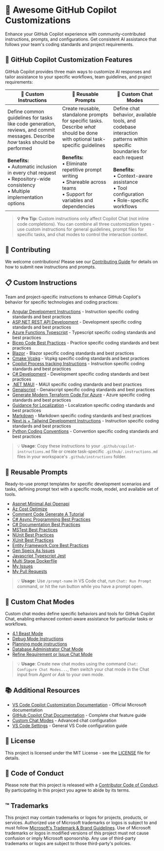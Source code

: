 # 🤖 Awesome GitHub Copilot Customizations

Enhance your GitHub Copilot experience with community-contributed instructions, prompts, and configurations. Get consistent AI assistance that follows your team's coding standards and project requirements.

## 🎯 GitHub Copilot Customization Features

GitHub Copilot provides three main ways to customize AI responses and tailor assistance to your specific workflows, team guidelines, and project requirements:

| **🔧 Custom Instructions** | **📝 Reusable Prompts** | **🧩 Custom Chat Modes** |
| --- | --- | --- |
| Define common guidelines for tasks like code generation, reviews, and commit messages. Describe *how* tasks should be performed<br><br>**Benefits:**<br>• Automatic inclusion in every chat request<br>• Repository-wide consistency<br>• Multiple implementation options | Create reusable, standalone prompts for specific tasks. Describe *what* should be done with optional task-specific guidelines<br><br>**Benefits:**<br>• Eliminate repetitive prompt writing<br>• Shareable across teams<br>• Support for variables and dependencies | Define chat behavior, available tools, and codebase interaction patterns within specific boundaries for each request<br><br>**Benefits:**<br>• Context-aware assistance<br>• Tool configuration<br>• Role-specific workflows |

> **💡 Pro Tip:** Custom instructions only affect Copilot Chat (not inline code completions). You can combine all three customization types - use custom instructions for general guidelines, prompt files for specific tasks, and chat modes to control the interaction context.


## 📝 Contributing

We welcome contributions! Please see our [Contributing Guide](./CONTRIBUTING.md) for details on how to submit new instructions and prompts.

## 📋 Custom Instructions

Team and project-specific instructions to enhance GitHub Copilot's behavior for specific technologies and coding practices:

- [Angular Development Instructions](instructions/angular.instructions.md) - Instruction specific coding standards and best practices
- [ASP.NET REST API Development](instructions/aspnet-rest-apis.instructions.md) - Development specific coding standards and best practices
- [Azure Functions Typescript](instructions/azure-functions-typescript.instructions.md) - Typescript specific coding standards and best practices
- [Bicep Code Best Practices](instructions/bicep-code-best-practices.instructions.md) - Practice specific coding standards and best practices
- [Blazor](instructions/blazor.instructions.md) - Blazor specific coding standards and best practices
- [Cmake Vcpkg](instructions/cmake-vcpkg.instructions.md) - Vcpkg specific coding standards and best practices
- [Copilot Process tracking Instructions](instructions/copilot-thought-logging.instructions.md) - Instruction specific coding standards and best practices
- [C# Development](instructions/csharp.instructions.md) - Development specific coding standards and best practices
- [.NET MAUI](instructions/dotnet-maui.instructions.md) - MAUI specific coding standards and best practices
- [Genaiscript](instructions/genaiscript.instructions.md) - Genaiscript specific coding standards and best practices
- [Generate Modern Terraform Code For Azure](instructions/generate-modern-terraform-code-for-azure.instructions.md) - Azure specific coding standards and best practices
- [Guidance for Localization](instructions/localization.instructions.md) - Localization specific coding standards and best practices
- [Markdown](instructions/markdown.instructions.md) - Markdown specific coding standards and best practices
- [Next.js + Tailwind Development Instructions](instructions/nextjs-tailwind.instructions.md) - Instruction specific coding standards and best practices
- [Python Coding Conventions](instructions/python.instructions.md) - Convention specific coding standards and best practices

> 💡 **Usage**: Copy these instructions to your `.github/copilot-instructions.md` file or create task-specific `.github/.instructions.md` files in your workspace's `.github/instructions` folder.
## 🎯 Reusable Prompts

Ready-to-use prompt templates for specific development scenarios and tasks, defining prompt text with a specific mode, model, and available set of tools.

- [Aspnet Minimal Api Openapi](prompts/aspnet-minimal-api-openapi.prompt.md)
- [Az Cost Optimize](prompts/az-cost-optimize.prompt.md)
- [Comment Code Generate A Tutorial](prompts/comment-code-generate-a-tutorial.prompt.md)
- [C# Async Programming Best Practices](prompts/csharp-async.prompt.md)
- [C# Documentation Best Practices](prompts/csharp-docs.prompt.md)
- [MSTest Best Practices](prompts/csharp-mstest.prompt.md)
- [NUnit Best Practices](prompts/csharp-nunit.prompt.md)
- [XUnit Best Practices](prompts/csharp-xunit.prompt.md)
- [Entity Framework Core Best Practices](prompts/ef-core.prompt.md)
- [Gen Specs As Issues](prompts/gen-specs-as-issues.prompt.md)
- [Javascript Typescript Jest](prompts/javascript-typescript-jest.prompt.md)
- [Multi Stage Dockerfile](prompts/multi-stage-dockerfile.prompt.md)
- [My Issues](prompts/my-issues.prompt.md)
- [My Pull Requests](prompts/my-pull-requests.prompt.md)

> 💡 **Usage**: Use `/prompt-name` in VS Code chat, run `Chat: Run Prompt` command, or hit the run button while you have a prompt open.
## 🧩 Custom Chat Modes

Custom chat modes define specific behaviors and tools for GitHub Copilot Chat, enabling enhanced context-aware assistance for particular tasks or workflows.

- [4.1 Beast Mode](chatmodes/4.1-beast.chatmode.md)
- [Debug Mode Instructions](chatmodes/debug.chatmode.md)
- [Planning mode instructions](chatmodes/planner.chatmode.md)
- [Database Administrator Chat Mode](chatmodes/postgresql-dba.chatmode.md)
- [Refine Requirement or Issue Chat Mode](chatmodes/refine-issue.chatmode.md)

> 💡 **Usage**: Create new chat modes using the command `Chat: Configure Chat Modes...`, then switch your chat mode in the Chat input from _Agent_ or _Ask_ to your own mode.
## 📚 Additional Resources

- [VS Code Copilot Customization Documentation](https://code.visualstudio.com/docs/copilot/copilot-customization) - Official Microsoft documentation
- [GitHub Copilot Chat Documentation](https://code.visualstudio.com/docs/copilot/chat/copilot-chat) - Complete chat feature guide
- [Custom Chat Modes](https://code.visualstudio.com/docs/copilot/chat/chat-modes) - Advanced chat configuration
- [VS Code Settings](https://code.visualstudio.com/docs/getstarted/settings) - General VS Code configuration guide


## 📄 License

This project is licensed under the MIT License - see the [LICENSE](LICENSE) file for details.

## 🤝 Code of Conduct

Please note that this project is released with a [Contributor Code of Conduct](CODE_OF_CONDUCT.md). By participating in this project you agree to abide by its terms.

## ™️ Trademarks

This project may contain trademarks or logos for projects, products, or services. Authorized use of Microsoft 
trademarks or logos is subject to and must follow 
[Microsoft's Trademark & Brand Guidelines](https://www.microsoft.com/en-us/legal/intellectualproperty/trademarks/usage/general).
Use of Microsoft trademarks or logos in modified versions of this project must not cause confusion or imply Microsoft sponsorship.
Any use of third-party trademarks or logos are subject to those third-party's policies.
